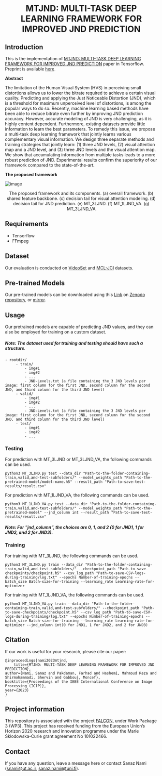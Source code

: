 <h1 align="center"> MTJND: MULTI-TASK DEEP LEARNING FRAMEWORK FOR IMPROVED JND PREDICTION</h1>


## Introduction

This is the implementation of [MTJND: MULTI-TASK DEEP LEARNING FRAMEWORK FOR IMPROVED JND PREDICTION](https://ieeexplore.ieee.org/abstract/document/10222099) paper in Tensorflow.
Preprint is available [here](https://trepo.tuni.fi/handle/10024/154286).

**Abstract**

The limitation of the Human Visual System (HVS) in perceiving small distortions allows us to lower the bitrate required to achieve a certain visual quality. Predicting and applying the Just Noticeable Distortion (JND), which is a threshold for maximum unperceived level of distortions, is among the popular ways to do so. Recently, machine learning based methods have been able to reduce bitrate even further by improving JND prediction accuracy. However, accurate modeling of JND is very challenging, as it is highly content dependent. Furthermore, existing datasets provide little information to learn the best parameters. To remedy this issue, we propose a multi-task deep learning framework that jointly learns various complementary visual information. We design three separate methods and training strategies that jointly learn: (1) three JND levels, (2) visual attention map and a JND level, and (3) three JND levels and the visual attention map. We show that accumulating information from multiple tasks leads to a more robust prediction of JND. Experimental results confirm the superiority of our framework compared to the state-of-the-art.


**The proposed framework**


![image](https://github.com/sanaznami/MTJND/assets/59918141/938a9038-5eb4-45c8-a806-ce69814177d8)

<p align="center">The proposed framework and its components. (a) overall framework. (b) shared feature backbone. (c) decision tail for visual attention modeling. (d) decision tail for JND prediction. (e) MT_3LJND. (f) MT_1LJND_VA. (g) MT_3LJND_VA</p>


## Requirements

- Tensorflow
- FFmpeg


## Dataset

Our evaluation is conducted on [VideoSet](https://ieee-dataport.org/documents/videoset) and [MCL-JCI](https://mcl.usc.edu/mcl-jci-dataset/) datasets.


## Pre-trained Models
Our pre-trained models can be downloaded using this [Link](https://zenodo.org/records/11081000/files/FALCON_ICIP2023_WP3_V1.0.zip?download=1) on [Zenodo repository](https://zenodo.org/records/11081000), or [mirror](https://drive.google.com/drive/folders/1-iMDvGQWesuwPh0YsEnVWDprDTVbIVrV?usp=sharing).


## Usage
Our pretrained models are capable of predicting JND values, and they can also be employed for training on a custom dataset.
##### Note: The dataset used for training and testing should have such a structure.

    - rootdir/
         - train/
             - img#1
             - img#2
             - ...
             - JND-Levels.txt (a file containing the 3 JND levels per image: first column for the first JND, second column for the second JND, and third column for the third JND level)
         - valid/
             - img#1
             - img#2
             - ...
             - JND-Levels.txt (a file containing the 3 JND levels per image: first column for the first JND, second column for the second JND, and third column for the third JND level)
         - test/
             - img#1
             - img#2
             - ...

### Testing

For prediction with MT_3LJND or MT_3LJND_VA, the following commands can be used.

    python3 MT_3LJND.py test --data_dir "Path-to-the-folder-containing-train,valid,and-test-subfolders/" --model_weights_path "Path-to-the-pretrained-model/model-name.h5" --result_path "Path-to-save-test-results/result.csv"

For prediction with MT_1LJND_VA, the following commands can be used.

    python3 MT_1LJND_VA.py test --data_dir "Path-to-the-folder-containing-train,valid,and-test-subfolders/" --model_weights_path "Path-to-the-pretrained-model" --jnd_column int --result_path "Path-to-save-test-results/result.csv"
    
##### Note: For "jnd_column", the choices are 0, 1, and 2 (0 for JND1, 1 for JND2, and 2 for JND3).


### Training
For training with MT_3LJND, the following commands can be used.

    python3 MT_3LJND.py train --data_dir "Path-to-the-folder-containing-train,valid,and-test-subfolders/" --checkpoint_path "Path-to-save-checkpoints/checkpoint.h5" --csv_log_path "Path-to-save-CSV-logs-during-training/log.txt" --epochs Number-of-training-epochs --batch_size Batch-size-for-training --learning_rate Learning-rate-for-optimizer

For training with MT_1LJND_VA, the following commands can be used.

    python3 MT_1LJND_VA.py train --data_dir "Path-to-the-folder-containing-train,valid,and-test-subfolders/" --checkpoint_path "Path-to-save-checkpoints/checkpoint.h5" --csv_log_path "Path-to-save-CSV-logs-during-training/log.txt" --epochs Number-of-training-epochs --batch_size Batch-size-for-training --learning_rate Learning-rate-for-optimizer --jnd_column int(0 for JND1, 1 for JND2, and 2 for JND3)

## Citation

If our work is useful for your research, please cite our paper:

    @inproceedings{nami2023mtjnd,
    	title={MTJND: MULTI-TASK DEEP LEARNING FRAMEWORK FOR IMPROVED JND PREDICTION},
	author={Nami, Sanaz and Pakdaman, Farhad and Hashemi, Mahmoud Reza and Shirmohammadi, Shervin and Gabbouj, Moncef},
	booktitle={Proceedings of the IEEE International Conference on Image Processing (ICIP)},
	year={2023}
    }

## Project information

This repository is associated with the project [FALCON](https://www.tuni.fi/en/research/falcon), under Work Package 3 (WP3). This project has received funding from the European Union’s Horizon 2020 research and innovation programme under the Marie Skłodowska-Curie grant agreement No 101022466.


## Contact

If you have any question, leave a message here or contact Sanaz Nami (snami@ut.ac.ir, sanaz.nami@tuni.fi).


